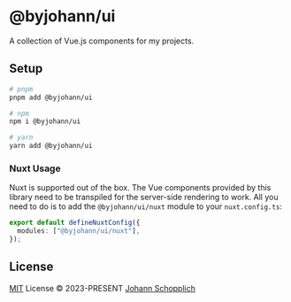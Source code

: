 # @byjohann/ui

A collection of Vue.js components for my projects.

## Setup

```bash
# pnpm
pnpm add @byjohann/ui

# npm
npm i @byjohann/ui

# yarn
yarn add @byjohann/ui
```

### Nuxt Usage

Nuxt is supported out of the box. The Vue components provided by this library need to be transpiled for the server-side rendering to work. All you need to do is to add the `@byjohann/ui/nuxt` module to your `nuxt.config.ts`:

```ts
export default defineNuxtConfig({
  modules: ["@byjohann/ui/nuxt"],
});
```

## License

[MIT](./LICENSE) License © 2023-PRESENT [Johann Schopplich](https://github.com/johannschopplich)
